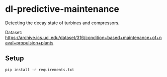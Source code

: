# dl-predictive-maintenance

Detecting the decay state of turbines and compressors.

Dataset: https://archive.ics.uci.edu/dataset/316/condition+based+maintenance+of+naval+propulsion+plants

## Setup

    pip install -r requirements.txt